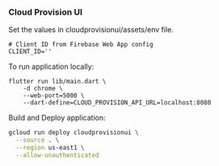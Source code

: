 ### Cloud Provision UI

Set the values in cloudprovisionui/assets/env file.
```
# Client ID from Firebase Web App config
CLIENT_ID=''
```

To run application locally:
```
flutter run lib/main.dart \
    -d chrome \
    --web-port=5000 \
    --dart-define=CLOUD_PROVISION_API_URL=localhost:8080
```

Build and Deploy application:

```bash
gcloud run deploy cloudprovisionui \
  --source . \
  --region us-east1 \
  --allow-unauthenticated
```
